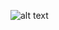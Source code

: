 
![alt text](https://i0.wp.com/3.bp.blogspot.com/-iQWSen2PZME/V5725UPUzMI/AAAAAAAALjQ/mU-_d7NeeUQAkMjiGjPiZnrdS7OSfm-NACLcB/s1600/capa.png?ssl=1)

